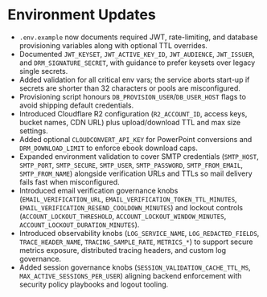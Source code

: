 # Environment Updates

- `.env.example` now documents required JWT, rate-limiting, and database provisioning variables along with optional TTL overrides.
- Documented `JWT_KEYSET`, `JWT_ACTIVE_KEY_ID`, `JWT_AUDIENCE`, `JWT_ISSUER`, and `DRM_SIGNATURE_SECRET`, with guidance to prefer keysets over legacy single secrets.
- Added validation for all critical env vars; the service aborts start-up if secrets are shorter than 32 characters or pools are misconfigured.
- Provisioning script honours `DB_PROVISION_USER`/`DB_USER_HOST` flags to avoid shipping default credentials.
- Introduced Cloudflare R2 configuration (`R2_ACCOUNT_ID`, access keys, bucket names, CDN URL) plus upload/download TTL and max size settings.
- Added optional `CLOUDCONVERT_API_KEY` for PowerPoint conversions and `DRM_DOWNLOAD_LIMIT` to enforce ebook download caps.
- Expanded environment validation to cover SMTP credentials (`SMTP_HOST`, `SMTP_PORT`, `SMTP_SECURE`, `SMTP_USER`, `SMTP_PASSWORD`, `SMTP_FROM_EMAIL`, `SMTP_FROM_NAME`) alongside verification URLs and TTLs so mail delivery fails fast when misconfigured.
- Introduced email verification governance knobs (`EMAIL_VERIFICATION_URL`, `EMAIL_VERIFICATION_TOKEN_TTL_MINUTES`, `EMAIL_VERIFICATION_RESEND_COOLDOWN_MINUTES`) and lockout controls (`ACCOUNT_LOCKOUT_THRESHOLD`, `ACCOUNT_LOCKOUT_WINDOW_MINUTES`, `ACCOUNT_LOCKOUT_DURATION_MINUTES`).
- Introduced observability knobs (`LOG_SERVICE_NAME`, `LOG_REDACTED_FIELDS`, `TRACE_HEADER_NAME`, `TRACING_SAMPLE_RATE`, `METRICS_*`) to support secure metrics exposure, distributed tracing headers, and custom log governance.
- Added session governance knobs (`SESSION_VALIDATION_CACHE_TTL_MS`, `MAX_ACTIVE_SESSIONS_PER_USER`) aligning backend enforcement with security policy playbooks and logout tooling.
